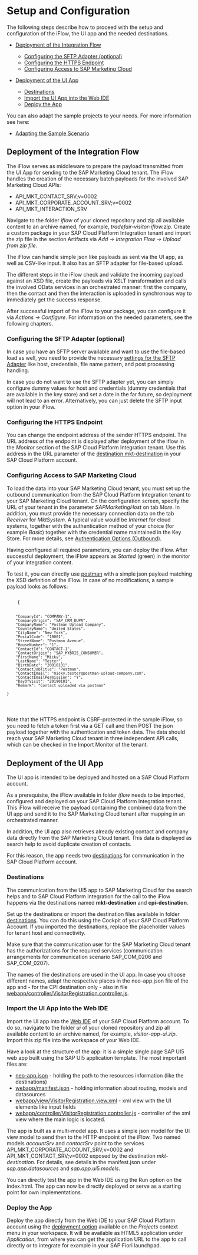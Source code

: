 
# Setup and Configuration

The following steps describe how to proceed with the setup and configuration of the iFlow, the UI app and the needed destinations.

* [Deployment of the Integration Flow](#deployment-of-the-integration-flow)
	* [Configuring the SFTP Adapter (optional)](#configuring-the-sftp-adapter-optional)
	* [Configuring the HTTPS Endpoint](#configuring-the-https-endpoint)
	* [Configuring Access to SAP Marketing Cloud](#configuring-access-to-sap-marketing-cloud)
	
* [Deployment of the UI App](#deployment-of-the-ui-app)
	* [Destinations](#destinations)
	* [Import the UI App into the Web IDE](#import-the-ui-app-into-the-web-ide)
	* [Deploy the App](#deploy-the-app)

You can also adapt the sample projects to your needs. For more information see here:

* [Adapting the Sample Scenario](README.md#adapting-the-sample-scenario)


## Deployment of the Integration Flow

The iFlow serves as middleware to prepare the payload transmitted from the UI App for sending to the SAP Marketing Cloud tenant. The iFlow handles the creation of the necessary batch payloads for the involved SAP Marketing Cloud APIs:
* API_MKT_CONTACT_SRV;v=0002
* API_MKT_CORPORATE_ACCOUNT_SRV;v=0002
* API_MKT_INTERACTION_SRV

Navigate to the folder *iflow* of your cloned repository and zip all available content to an archive named, for example, *tradefair-visitor-iflow.zip*. Create a custom package in your SAP Cloud Platform Integration tenant and import the zip file in the section Artifacts via *Add -> Integration Flow -> Upload from zip file*.

The iFlow can handle simple json like payloads as sent via the UI app, as well as CSV-like input. It also has an SFTP adapter for file-based upload. 

The different steps in the iFlow check and validate the incoming payload against an XSD file, create the payloads via XSLT transformation and calls the involved OData services in an orchestrated manner: first the company, then the contact and then the interaction is uploaded in synchronous way to immediately get the success response.

After successful import of the iFlow to your package, you can configure it via *Actions -> Configure*. For information on the needed parameters, see the following chapters.


### Configuring the SFTP Adapter (optional)

In case you have an SFTP server available and want to use the file-based load as well, you need to provide the necessary [settings for the SFTP Adapter](https://help.sap.com/viewer/fd940ad7e2034505a055f14e457c6d5b/Cloud/en-US/2de9ee58737247969eb7dc9e68b1b121.html) like host, credentials, file name pattern, and post processing handling.

In case you do not want to use the SFTP adapter yet, you can simply configure dummy values for host and credentials (dummy credentials that are available in the key store) and set a date in the far future, so deployment will not lead to an error. Alternatively, you can  just delete the SFTP input option in your iFlow.

### Configuring the HTTPS Endpoint

You can change the endpoint address of the sender HTTPS endpoint. The URL address of the endpoint is displayed after deployment of the iflow in the *Monitor* section of the SAP Cloud Platform Integration tenant. Use this address in the URL parameter of the [destination mkt-destination](#destinations) in your SAP Cloud Platform account.

### Configuring Access to SAP Marketing Cloud

To load the data into your SAP Marketing Cloud tenant, you must set up the outbound communication from the SAP Cloud Platform Integration tenant to your SAP Marketing Cloud tenant.
On the configuration screen, specify the URL of your tenant in the parameter *SAPMarketingHost* on tab *More*. In addition, you must provide the necessary connection data on the tab *Receiver* for *MktSystem*. A typical value would be *Internet* for cloud systems, together with the authentication method of your choice (for example *Basic*) together with the credential name maintained in the Key Store. For more details, see [Authentication Options (Outbound)](https://help.sap.com/viewer/368c481cd6954bdfa5d0435479fd4eaf/Cloud/en-US/58a75377cc154f44bb81c0376d330901.html).

Having configured all required parameters, you can deploy the iFlow. After successful deployment, the iFlow appears as *Started* (green) in the monitor of your integration content.

To test it, you can directly use [postman](https://www.getpostman.com/) with a simple json payload matching the XSD definition of the iFlow. In case of no modifications, a sample payload looks as follows:

<code>
	{

		"CompanyId": "COMPANY-1",
		"CompanyOrigin": "SAP_CRM_BUPA",
		"CompanyName": "Postman Upload Company",
		"CountryName": "United States",
		"CityName": "New York",
		"PostalCode": "10001",
		"StreetName": "Postman Avenue",
		"HouseNumber": "1",
		"ContactId": "CONTACT-1",
		"ContactOrigin": "SAP_HYBRIS_CONSUMER",
		"FirstName": "Micky",
		"LastName": "Tester",
		"BirthDate": "20010101",
		"ContactJobTitle": "Postman",
		"ContactEmail": "micky.tester@postman-upload-company.com",
		"ContactEmailPermission": "Y",
		"DayOfVisit": "20190101",
		"Remark": "Contact uploaded via postman"
	
	}
</code>
<br>

Note that the HTTPS endpoint is CSRF-protected in the sample iFlow, so you need to fetch a token first via a GET call and then POST the json payload together with the authentication and token data. The data should reach your SAP Marketing Cloud tenant in three independent API calls, which can be checked in the Import Monitor of the tenant.

## Deployment of the UI App

The UI app is intended to be deployed and hosted on a SAP Cloud Platform account. 

As a prerequisite, the iFlow available in folder *iflow* needs to be imported, configured and deployed on your SAP Cloud Platform Integration tenant. This iFlow will receive the payload containing the combined data from the UI app and send it to the SAP Marketing Cloud tenant after mapping in an orchestrated manner. 

In addition, the UI app also retrieves already existing contact and company data directly from the SAP Marketing Cloud tenant. This data is displayed as search help to avoid duplicate creation of contacts.

For this reason, the app needs two [destinations](https://help.sap.com/viewer/cca91383641e40ffbe03bdc78f00f681/Cloud/en-US/e4f1d97cbb571014a247d10f9f9a685d.html) for communication in the SAP Cloud Platform account.

### Destinations

The communication from the UI5 app to SAP Marketing Cloud for the search helps and to SAP Cloud Platform Integration for the call to the iFlow happens via the destinations named **mkt-destination** and **cpi-destination**.

Set up the destinations or import the destination files available in folder [destinations](/destinations). You can do this using the Cockpit of your SAP Cloud Platform Account. If you imported the destinations, replace the placeholder values for tenant host and connectivity.

Make sure that the communication user for the SAP Marketing Cloud tenant has the authorizations for the required services (communication arrangements for communication scenario SAP_COM_0206 and SAP_COM_0207). 

The names of the destinations are used in the UI app. In case you choose different names, adapt the respective places in the neo-app.json file of the app and - for the CPI destination only - also in file [webapp/controller/VisitorRegistration.controller.js](/ui/webapp/controller/VisitorRegistration.controller.js).

### Import the UI App into the Web IDE 

Import the UI app into the [Web IDE](https://developers.sap.com/tutorials/sapui5-webide-open-webide.html) of your SAP Cloud Platform account. To do so, navigate to the folder *ui* of your cloned repository and zip all available content to an archive named, for example, *visitor-app-ui.zip*. Import this zip file into the workspace of your Web IDE.

Have a look at the structure of the app: it is a simple single page SAP UI5 web app built using the SAP UI5 application template. The most important files are:
* [neo-app.json](/ui/neo-app.json) - holding the path to the resources information (like the destinations)
* [webapp/manifest.json](/ui/webapp/manifest.json) - holding information about routing, models and datasources
* [webapp/view/VisitorRegistration.view.xml](/ui/webapp/view/VisitorRegistration.view.xml) - xml view with the UI elements like input fields
* [webapp/controller/VisitorRegistration.controller.js](/ui/webapp/controller/VisitorRegistration.controller.js) - controller of the xml view where the main logic is located.

The app is built as a multi-model app. It uses a simple json model for the UI view model to send then to the HTTP endpoint of the iFlow. Two named models *accountSrv* and *contactSrv* point to the services API_MKT_CORPORATE_ACCOUNT_SRV;v=0002 and API_MKT_CONTACT_SRV;v=0002 exposed by the destination *mkt-destination*. For details, see details in the manifest.json under *sap.app.datasources* and *sap.app.ui5.models*.

You can directly test the app in the Web IDE using the Run option on the index.html. The app can now be directly deployed or serve as a starting point for own implementations.

### Deploy the App

Deploy the app directly from the Web IDE to your SAP Cloud Platform account using the [deployment option](https://help.sap.com/viewer/65de2977205c403bbc107264b8eccf4b/Cloud/en-US/2b38eb45d6ab4da8ac6d8ffedaf679be.html) available on the *Projects* context menu in your workspace. It will be available as HTML5 application under *Application*, from where you can get the application URL to the app to call directly or to integrate for example in your SAP Fiori launchpad.

